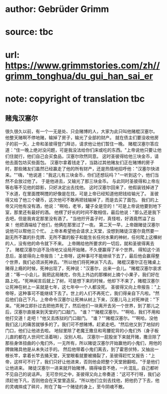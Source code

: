 # author: Gebrüder Grimm
# source: tbc
# url: https://www.grimmstories.com/zh//grimm_tonghua/du_gui_han_sai_er
# note: copyright of translation tbc

## 赌鬼汉塞尔 

很久很久以前，有一个一无是处、只会赌博的人，大家为此只叫他赌棍汉塞尔。
他整天赌啊不停地赌，输掉了房子，输光了全部的财产。
就在债主们要没收他房子的前一天，上帝和圣彼得登门拜访，请求他让他们暂住一晚。
赌棍汉塞尔答应道："住一晚上绝对没问题，可是我没法给你们床或吃的东西。"上帝说他只要让他们住就行，他们自己会买食品，汉塞尔欣然同意。
这时圣彼得给他三块金币，请他去面包坊买些面包。
汉塞尔拿着钱走了，当路过其他赌友们正在赌博的房子时，那些赌友们虽然已经赢走了他的所有财产，还是热情地招呼他："汉塞尔快进来。""嗨，"他说道："我这儿有三块金币，你们还想玩吗？"一听到这个，他们当然不会放过他了。
于是他进去，又输光了那三块金币。
与此同时圣彼得和上帝左等右等不见他的踪影，只好决定出去找他。
这时汉塞尔回来了，他假装钱掉进了下水道，在里面搅啊搅的好像是在找，可是上帝已经知道他把钱给输光了。
圣彼得又给了他三个硬币，这次他可不敢再把钱输掉了，而是去买了面包。
我们的上帝又问他有没有酒，他说："啊哈，老爷，罐子全是空的！"可是上帝说他要到地下室，那里还有最好的酒。
他楞了好长的时间不敢相信，最后他说："那么还是我下去吧，但是我肯定那里没有酒了。"当他拧开盖子时，真怪啦，好酒竟然溢了出来！
他把酒端给了他们，他俩在那里过了一夜。
第二天一早，上帝跟赌徒汉塞尔说他可以帮他三个忙。
上帝本希望他会请求上天堂，没想到赌徒汉塞尔竟然要一副无所不赢的扑克牌、无所不赢的骰子和能生长任何水果的神树，任何爬上这棵树的人，没有他的命令就下不来。
上帝赐给他所要求的一切后，就和圣彼得离去了。
赌棍汉塞尔迫不及待地又设局开始赌，不久便赢得了半个世界。
得知这个消息后，圣彼得向上帝报告："上帝呀，这种事可不能继续下去了，最后他会赢得整个世界，我们必须派死神去。"所以他们将死神派下凡去。
赌棍汉塞尔正在赌桌上赌得上瘾的时候，死神出现了，死神说："汉塞尔，出来一会儿。"赌棍汉塞尔哀求道："等一小会儿，我把这局赌完，你先上外边的那棵树上摘个小果子，我们好在路上吃。"死神闻言后就上了树，可是想下来的时候，他却下不来了，赌棍汉塞尔让死神在树上一呆就是七年，这七年中一个人都没死。
圣彼得又向上帝报告："上帝呀，这种事可不能继续下去了。世上的人们不再死亡，我们得亲自下凡啦。"然后他们自己下凡，上帝命令汉塞尔让死神从树上下来，汉塞儿马上对死神说："下来。"死神立即扑过去把他弄死了，然后他们一块离开去另一个世界，到了那儿之后，汉塞尔直接来到天堂的门口敲门。
"谁？""赌棍汉塞尔。""啊哈，我们不用和他打交道！走吧！"他又去炼狱的门口敲门。
"谁？""赌棍汉塞尔。""啊哈，没他我们这儿的痛苦就够多的了。我们可不想赌博。赶紧走吧。"然后他又到了地狱的门口，他们让他进去啦。
地狱里除了老魔王撒旦和弯腰驼背的小鬼们外（身子板儿直的都在人世间忙活着呐），没别人啦。
汉塞尔一屁股坐下来就开赌，撒旦除了那些身体扭曲的小鬼们外，一无所有，所以赌徒汉塞尔开始赢他的小鬼们，用他的牌做赌具他是从未失过手的。
然后他带着小鬼们离去，到了霍恩伏特，又抽出一根长竿，拿着长竿去捅天堂，天堂眼看就要被捅裂了，圣彼得赶忙又报告："上帝，这样可不行了，我们只好让他进来，否则他会把整个天堂掀翻啦。"于是他们让他进来。
赌徒汉塞尔一进来就开始赌博，搞得噪音不绝，一片混乱，自己都听不见自己的说话声。
无可奈何之中，圣彼得又向上帝奏道："这可不行呀，我们必须赶他下凡，否则他会在天堂里造反。"所以他们立刻去找他，把他扔了下去，他的灵魂摔成了碎片，附在了每一个赌徒的身上，至今阴魂不散。
